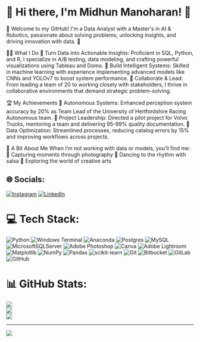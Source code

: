 # 🌟 Hi there, I'm Midhun Manoharan! 🌟
👋 Welcome to my GitHub! I'm a Data Analyst with a Master's in AI & Robotics, passionate about solving problems, unlocking insights, and driving innovation with data. 🚀

👨‍💻 What I Do
🔹 Turn Data into Actionable Insights: Proficient in SQL, Python, and R, I specialize in A/B testing, data modeling, and crafting powerful visualizations using Tableau and Domo.
🔹 Build Intelligent Systems: Skilled in machine learning with experience implementing advanced models like CNNs and YOLOv7 to boost system performance.
🔹 Collaborate & Lead: From leading a team of 20 to working closely with stakeholders, I thrive in collaborative environments that demand strategic problem-solving.

🏆 My Achievements
🌟 Autonomous Systems: Enhanced perception system accuracy by 20% as Team Lead of the University of Hertfordshire Racing Autonomous team.
🌟 Project Leadership: Directed a pilot project for Volvo Trucks, mentoring a team and delivering 95-99% quality documentation.
🌟 Data Optimization: Streamlined processes, reducing catalog errors by 15% and improving workflows across projects.

🎨 A Bit About Me
When I’m not working with data or models, you’ll find me:
📸 Capturing moments through photography
💃 Dancing to the rhythm with salsa
🎨 Exploring the world of creative arts

## 🌐 Socials:
[![Instagram](https://img.shields.io/badge/Instagram-%23E4405F.svg?logo=Instagram&logoColor=white)](https://instagram.com/mi_dun) [![LinkedIn](https://img.shields.io/badge/LinkedIn-%230077B5.svg?logo=linkedin&logoColor=white)](https://linkedin.com/in/https://www.linkedin.com/in/midhun-manoharan/) 

# 💻 Tech Stack:
![Python](https://img.shields.io/badge/python-3670A0?style=for-the-badge&logo=python&logoColor=ffdd54) ![Windows Terminal](https://img.shields.io/badge/Windows%20Terminal-%234D4D4D.svg?style=for-the-badge&logo=windows-terminal&logoColor=white) ![Anaconda](https://img.shields.io/badge/Anaconda-%2344A833.svg?style=for-the-badge&logo=anaconda&logoColor=white) ![Postgres](https://img.shields.io/badge/postgres-%23316192.svg?style=for-the-badge&logo=postgresql&logoColor=white) ![MySQL](https://img.shields.io/badge/mysql-4479A1.svg?style=for-the-badge&logo=mysql&logoColor=white) ![MicrosoftSQLServer](https://img.shields.io/badge/Microsoft%20SQL%20Server-CC2927?style=for-the-badge&logo=microsoft%20sql%20server&logoColor=white) ![Adobe Photoshop](https://img.shields.io/badge/adobe%20photoshop-%2331A8FF.svg?style=for-the-badge&logo=adobe%20photoshop&logoColor=white) ![Canva](https://img.shields.io/badge/Canva-%2300C4CC.svg?style=for-the-badge&logo=Canva&logoColor=white) ![Adobe Lightroom](https://img.shields.io/badge/Adobe%20Lightroom-31A8FF.svg?style=for-the-badge&logo=Adobe%20Lightroom&logoColor=white) ![Matplotlib](https://img.shields.io/badge/Matplotlib-%23ffffff.svg?style=for-the-badge&logo=Matplotlib&logoColor=black) ![NumPy](https://img.shields.io/badge/numpy-%23013243.svg?style=for-the-badge&logo=numpy&logoColor=white) ![Pandas](https://img.shields.io/badge/pandas-%23150458.svg?style=for-the-badge&logo=pandas&logoColor=white) ![scikit-learn](https://img.shields.io/badge/scikit--learn-%23F7931E.svg?style=for-the-badge&logo=scikit-learn&logoColor=white) ![Git](https://img.shields.io/badge/git-%23F05033.svg?style=for-the-badge&logo=git&logoColor=white) ![Bitbucket](https://img.shields.io/badge/bitbucket-%230047B3.svg?style=for-the-badge&logo=bitbucket&logoColor=white) ![GitLab](https://img.shields.io/badge/gitlab-%23181717.svg?style=for-the-badge&logo=gitlab&logoColor=white) ![GitHub](https://img.shields.io/badge/github-%23121011.svg?style=for-the-badge&logo=github&logoColor=white)
# 📊 GitHub Stats:
![](https://github-readme-stats.vercel.app/api?username=Midhun-93&theme=neon&hide_border=true&include_all_commits=false&count_private=false)<br/>
![](https://github-readme-streak-stats.herokuapp.com/?user=Midhun-93&theme=neon&hide_border=true)<br/>
![](https://github-readme-stats.vercel.app/api/top-langs/?username=Midhun-93&theme=neon&hide_border=true&include_all_commits=false&count_private=false&layout=compact)

---
[![](https://visitcount.itsvg.in/api?id=Midhun-93&icon=7&color=4)](https://visitcount.itsvg.in)

<!-- Proudly created with GPRM ( https://gprm.itsvg.in ) -->
